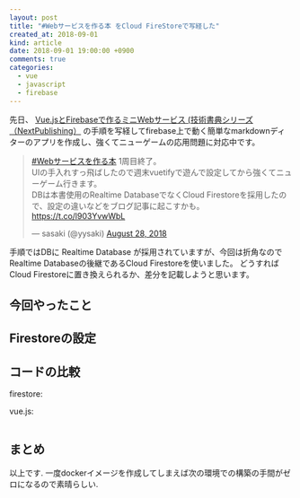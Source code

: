 ```yaml
---
layout: post
title: "#Webサービスを作る本 をCloud FireStoreで写経した"
created_at: 2018-09-01
kind: article
date: 2018-09-01 19:00:00 +0900
comments: true
categories:
  - vue
  - javascript
  - firebase
---
```


先日、 [Vue.jsとFirebaseで作るミニWebサービス (技術書典シリーズ（NextPublishing）]() の手順を写経してfirebase上で動く簡単なmarkdownディターのアプリを作成し、強くてニューゲームの応用問題に対応中です。

<blockquote class="twitter-tweet"><p lang="ja" dir="ltr"><a href="https://twitter.com/hashtag/Web%E3%82%B5%E3%83%BC%E3%83%93%E3%82%B9%E3%82%92%E4%BD%9C%E3%82%8B%E6%9C%AC?src=hash&amp;ref_src=twsrc%5Etfw">#Webサービスを作る本</a> 1周目終了。<br>UIの手入れすっ飛ばしたので週末vuetifyで遊んで設定してから強くてニューゲーム行きます。<br>DBは本書使用のRealtime DatabaseでなくCloud Firestoreを採用したので、設定の違いなどをブログ記事に起こすかも。<a href="https://t.co/l903YvwWbL">https://t.co/l903YvwWbL</a></p>&mdash; sasaki (@yysaki) <a href="https://twitter.com/yysaki/status/1034464372041515008?ref_src=twsrc%5Etfw">August 28, 2018</a></blockquote> <script async src="https://platform.twitter.com/widgets.js" charset="utf-8"></script>

手順ではDBに Realtime Database が採用されていますが、今回は折角なのでRealtime Databaseの後継であるCloud Firestoreを使いました。
どうすれば Cloud Firestoreに置き換えられるか、差分を記載しようと思います。

<!-- more -->

## 今回やったこと

## Firestoreの設定

## コードの比較

firestore:

vue.js:
``` vue
```

## まとめ

以上です.
一度dockerイメージを作成してしまえば次の環境での構築の手間がゼロになるので素晴らしい.

